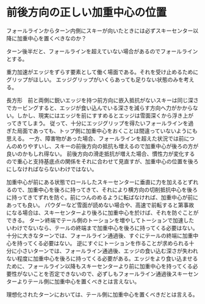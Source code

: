 # 前後方向の正しい加重中心の位置

フォールラインからターン内側にスキーが向いたときには必ずスキーセンター以降に加重中心を置くべきなのか？

ターン後半だと、フォールラインを超えていない場合があるのでフォールラインとする。

重力加速がエッジをずらす要素として働く場面である。それを受け止めるためにグリップがほしい。
エッジグリップがいくらあっても足りない状態のみを考える。

長方形　前と両側に鋭いエッジを持つ前方向に嵌入抵抗がないスキーは同じ深さでカービングすると、エッジが食い込んでいる深さを減らす方向へ力がかからない。しかし、現実にはエッジを前にすすめるとエッジは雪面深くから浮き上がってきてしまう。
従って、十分にエッジグリップを得たいフォールラインを過ぎた局面であっても、トップ側に加重中心をおくことは間違っていないようにも思える。
一方、障害物があった場合、フォールラインを超えた状況では前につんのめりやすいし、スキーの前後方向の抵抗も増えるので加重中心が後ろの方が良いのかもしれ得ない。
前後方向の滑走抵抗が増えた場合、慣性力が変化するので重心と支持基底点の関係をそれに合わせて見直すが、加重中心の位置を後ろにしなければならないわけではない。

加重中心が前にある状態でロールしたスキーセンターに垂直に力を加えるとずれるので、加重中心を後ろに持ってきて、それにより横方向の切削抵抗中心を後ろに持ってきてずれを防ぐ。前につんのめるように転ばなければ、加重中心が前にあっても良い。
パウダーなど雪面が読めない場合や、高速で前転すると第事故になる場合は、スキーセンターより後ろに加重中心を於けば、それを防ぐことができる。
ターン終端でテール側のトーションを増やしてトーションで加速したいわけでないなら、テールの終端まで加重中心を後ろに持ってくる必要はない。
十分に大きなターンでは、フォールライン通過後、すぐにテールの終端に加重中心を持ってくる必要はない。
逆にすぐにトーションを作ることが求められる十分に小さいターンでは、フォールライン通過後、エッジの食い込む深さが失われない程度に加重中心を後ろに持ってくる必要がある。エッジをより食い込ませるために、フォールライン以降もスキーセンターより前に加重中心を持ってくる必要性がないことを否定できないので、必ずしもフォールライン通過後スキーセンターよりテール側に加重中心を置くべきとは言えない。

理想化されたターンにおいては、テール側に加重中心を置くべきだとは言える。
